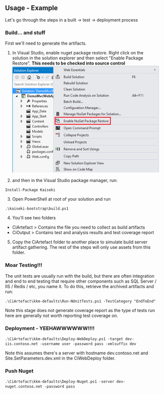 

Usage - Example
----
Let's go through the steps in a built -> test -> deployment process

### Build... and stuff ###
First we'll need to generate the artifacts.

1) In Visual Studio, enable nuget package restore. Right click on the solution in the solution explorer and then select "Enable Package Restore". **This needs to be checked into source control**
![Restore Package](package-restore.png)  

2) and then in the Visual Studio package manager, run:
```
Install-Package Kaiseki
```
3) Open PowerShell at root of your solution and run
```
.\kaiseki-bootstrap\build.ps1
```
4) You'll see two folders  
- CiArtefact > Contains the file you need to collect as build artifacts  
- CiOutput > Contains test and analysis results and test coverage report  
5) Copy the CiArtefact folder to another place to simulate build server artifact gathering. The rest of the steps will only use assets from this folder.

### Moar Testing!!! ###
The unit tests are usually run with the build, but there are often integration and end to end testing that require other components such as SQL Server / IIS / Redis / etc, you name it. To do this, retrieve the archived artifacts and run:
```
.\CiArtefact\kkm-defaults\Run-NUnitTests.ps1 -TestCategory "EndToEnd"
```
Note this stage does not generate coverage report as the type of tests run here are generally not worth reporting test coverage on.

### Deployment - YEEHAWWWWWW!!!! ###
```
.\CiArtefact\kkm-defaults\Deploy-WebDeploy.ps1 -target dev-iis.contoso.net -username user -password pass -xmlsuffix dev
```
Note this assumes there's a server with hostname dev.contoso.net and Site.SetParameters.dev.xml in the CiWebDeploy folder.
### Push Nuget ###
```
.\CiArtefact\kkm-defaults\Deploy-Nuget.ps1 -server dev-nuget.contoso.net -password pass
```